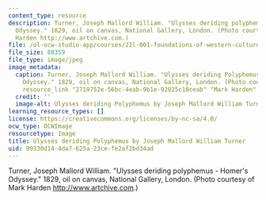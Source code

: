 ```yaml
---
content_type: resource
description: Turner, Joseph Mallord William. "Ulysses deriding polyphemus - Homer's
  Odyssey." 1829, oil on canvas, National Gallery, London. (Photo courtesy of Mark
  Harden http://www.artchive.com.)
file: /ol-ocw-studio-app/courses/21l-001-foundations-of-western-culture-homer-to-dante-fall-2008/99330d144da7625a23cefe2af2bd34ad_21l-001f08.jpg
file_size: 88359
file_type: image/jpeg
image_metadata:
  caption: Turner, Joseph Mallord William. "Ulysses deriding Polyphemus - Homer's
    Odyssey." 1829, oil on canvas, National Gallery, London. (Photo courtesy of {{%
    resource_link "2719752e-56bc-4eab-9b1e-92025c10ceab" "Mark Harden" %}}.)
  credit: ''
  image-alt: Ulysses deriding Polyphemus by Joseph Mallord William Turner.
learning_resource_types: []
license: https://creativecommons.org/licenses/by-nc-sa/4.0/
ocw_type: OCWImage
resourcetype: Image
title: Ulysses deriding Polyphemus by Joseph Mallord William Turner
uid: 99330d14-4da7-625a-23ce-fe2af2bd34ad
---
```

Turner, Joseph Mallord William. "Ulysses deriding polyphemus - Homer's Odyssey." 1829, oil on canvas, National Gallery, London. (Photo courtesy of Mark Harden http://www.artchive.com.)
